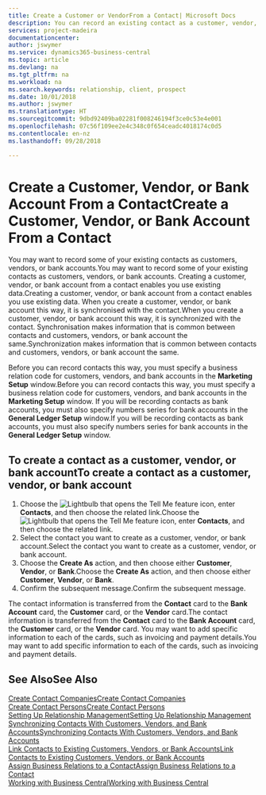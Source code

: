 ```yaml
---
title: Create a Customer or VendorFrom a Contact| Microsoft Docs
description: You can record an existing contact as a customer, vendor, or bank account using existing data and specifying a business relationship.
services: project-madeira
documentationcenter: 
author: jswymer
ms.service: dynamics365-business-central
ms.topic: article
ms.devlang: na
ms.tgt_pltfrm: na
ms.workload: na
ms.search.keywords: relationship, client, prospect
ms.date: 10/01/2018
ms.author: jswymer
ms.translationtype: HT
ms.sourcegitcommit: 9dbd92409ba02281f008246194f3ce0c53e4e001
ms.openlocfilehash: 07c56f109ee2e4c348c0f654ceadc4018174c0d5
ms.contentlocale: en-nz
ms.lasthandoff: 09/28/2018

---
```

# <a name="create-a-customer-vendor-or-bank-account-from-a-contact"></a><span data-ttu-id="52046-103">Create a Customer, Vendor, or Bank Account From a Contact</span><span class="sxs-lookup"><span data-stu-id="52046-103">Create a Customer, Vendor, or Bank Account From a Contact</span></span>
<span data-ttu-id="52046-104">You may want to record some of your existing contacts as customers, vendors, or bank accounts.</span><span class="sxs-lookup"><span data-stu-id="52046-104">You may want to record some of your existing contacts as customers, vendors, or bank accounts.</span></span> <span data-ttu-id="52046-105">Creating a customer, vendor, or bank account from a contact enables you use existing data.</span><span class="sxs-lookup"><span data-stu-id="52046-105">Creating a customer, vendor, or bank account from a contact enables you use existing data.</span></span> <span data-ttu-id="52046-106">When you create a customer, vendor, or bank account this way, it is synchronised with the contact.</span><span class="sxs-lookup"><span data-stu-id="52046-106">When you create a customer, vendor, or bank account this way, it is synchronized with the contact.</span></span> <span data-ttu-id="52046-107">Synchronisation makes information that is common between contacts and customers, vendors, or bank account the same.</span><span class="sxs-lookup"><span data-stu-id="52046-107">Synchronization makes information that is common between contacts and customers, vendors, or bank account the same.</span></span>

<span data-ttu-id="52046-108">Before you can record contacts this way, you must specify a business relation code for customers, vendors, and bank accounts in the **Marketing Setup** window.</span><span class="sxs-lookup"><span data-stu-id="52046-108">Before you can record contacts this way, you must specify a business relation code for customers, vendors, and bank accounts in the **Marketing Setup** window.</span></span> <span data-ttu-id="52046-109">If you will be recording contacts as bank accounts, you must also specify numbers series for bank accounts in the **General Ledger Setup** window.</span><span class="sxs-lookup"><span data-stu-id="52046-109">If you will be recording contacts as bank accounts, you must also specify numbers series for bank accounts in the **General Ledger Setup** window.</span></span>

## <a name="to-create-a-contact-as-a-customer-vendor-or-bank-account"></a><span data-ttu-id="52046-110">To create a contact as a customer, vendor, or bank account</span><span class="sxs-lookup"><span data-stu-id="52046-110">To create a contact as a customer, vendor, or bank account</span></span>
1. <span data-ttu-id="52046-111">Choose the ![Lightbulb that opens the Tell Me feature](media/ui-search/search_small.png "Tell me what you want to do") icon, enter **Contacts**, and then choose the related link.</span><span class="sxs-lookup"><span data-stu-id="52046-111">Choose the ![Lightbulb that opens the Tell Me feature](media/ui-search/search_small.png "Tell me what you want to do") icon, enter **Contacts**, and then choose the related link.</span></span>
2. <span data-ttu-id="52046-112">Select the contact you want to create as a customer, vendor, or bank account.</span><span class="sxs-lookup"><span data-stu-id="52046-112">Select the contact you want to create as a customer, vendor, or bank account.</span></span>
3. <span data-ttu-id="52046-113">Choose the **Create As** action, and then choose either **Customer**, **Vendor**, or **Bank**.</span><span class="sxs-lookup"><span data-stu-id="52046-113">Choose the **Create As** action, and then choose either **Customer**, **Vendor**, or **Bank**.</span></span>
4. <span data-ttu-id="52046-114">Confirm the subsequent message.</span><span class="sxs-lookup"><span data-stu-id="52046-114">Confirm the subsequent message.</span></span>

<span data-ttu-id="52046-115">The contact information is transferred from the **Contact** card to the **Bank Account** card, the **Customer** card, or the **Vendor** card.</span><span class="sxs-lookup"><span data-stu-id="52046-115">The contact information is transferred from the **Contact** card to the **Bank Account** card, the **Customer** card, or the **Vendor** card.</span></span> <span data-ttu-id="52046-116">You may want to add specific information to each of the cards, such as invoicing and payment details.</span><span class="sxs-lookup"><span data-stu-id="52046-116">You may want to add specific information to each of the cards, such as invoicing and payment details.</span></span>

## <a name="see-also"></a><span data-ttu-id="52046-117">See Also</span><span class="sxs-lookup"><span data-stu-id="52046-117">See Also</span></span>
[<span data-ttu-id="52046-118">Create Contact Companies</span><span class="sxs-lookup"><span data-stu-id="52046-118">Create Contact Companies</span></span>](marketing-create-contact-companies.md)  
[<span data-ttu-id="52046-119">Create Contact Persons</span><span class="sxs-lookup"><span data-stu-id="52046-119">Create Contact Persons</span></span>](marketing-create-contact-persons.md)  
[<span data-ttu-id="52046-120">Setting Up Relationship Management</span><span class="sxs-lookup"><span data-stu-id="52046-120">Setting Up Relationship Management</span></span>](marketing-setup-marketing.md)  
[<span data-ttu-id="52046-121">Synchronizing Contacts With Customers, Vendors, and Bank Accounts</span><span class="sxs-lookup"><span data-stu-id="52046-121">Synchronizing Contacts With Customers, Vendors, and Bank Accounts</span></span>](marketing-synchronize-contacts-customers-vendors-bank-accounts.md)  
[<span data-ttu-id="52046-122">Link Contacts to Existing Customers, Vendors, or Bank Accounts</span><span class="sxs-lookup"><span data-stu-id="52046-122">Link Contacts to Existing Customers, Vendors, or Bank Accounts</span></span>](marketing-how-link-contact.md)  
[<span data-ttu-id="52046-123">Assign Business Relations to a Contact</span><span class="sxs-lookup"><span data-stu-id="52046-123">Assign Business Relations to a Contact</span></span>](marketing-business-relations.md#AssignBusRelContact)  
[<span data-ttu-id="52046-124">Working with Business Central</span><span class="sxs-lookup"><span data-stu-id="52046-124">Working with Business Central</span></span>](ui-work-product.md)

